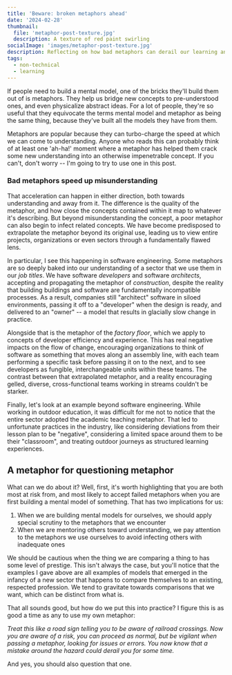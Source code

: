 ```yaml
---
title: 'Beware: broken metaphors ahead'
date: '2024-02-28'
thumbnail:
  file: 'metaphor-post-texture.jpg'
  description: A texture of red paint swirling
socialImage: 'images/metaphor-post-texture.jpg'
description: Reflecting on how bad metaphors can derail our learning and culture
tags:
  - non-technical
  - learning
---
```


If people need to build a mental model, one of the bricks they'll build them out of is metaphors. They help us bridge new concepts to pre-understood ones, and even physicalize abstract ideas. For a lot of people, they're so useful that they equivocate the terms mental model and metaphor as being the same thing, because they've built all the models they have from them.

Metaphors are popular because they can turbo-charge the speed at which we can come to understanding. Anyone who reads this can probably think of at least one 'ah-ha!' moment where a metaphor has helped them crack some new understanding into an otherwise impenetrable concept. If you can't, don't worry -- I'm going to try to use one in this post.

### Bad metaphors speed up misunderstanding

That acceleration can happen in either direction, both towards understanding and away from it. The difference is the quality of the metaphor, and how close the concepts contained within it map to whatever it's describing. But beyond misunderstanding the concept, a poor metaphor can also begin to infect related concepts. We have become predisposed to extrapolate the metaphor beyond its original use, leading us to view entire projects, organizations or even sectors through a fundamentally flawed lens.

In particular, I see this happening in software engineering. Some metaphors are so deeply baked into our understanding of a sector that we use them in our _job titles_. We have software _developers_ and software _architects_, accepting and propagating the metaphor of _construction_, despite the reality that building buildings and software are fundamentally incompatible processes. As a result, companies still "architect" software in siloed environments, passing it off to a "developer" when the design is ready, and delivered to an "owner" -- a model that results in glacially slow change in practice.

Alongside that is the metaphor of the _factory floor_, which we apply to concepts of developer efficiency and experience. This has real negative impacts on the flow of change, encouraging organizations to think of software as something that moves along an assembly line, with each team performing a specific task before passing it on to the next, and to see developers as fungible, interchangeable units within these teams. The contrast between that extrapolated metaphor, and a reality encouraging gelled, diverse, cross-functional teams working in streams couldn't be starker.

Finally, let's look at an example beyond software engineering. While working in outdoor education, it was difficult for me not to notice that the entire sector adopted the academic teaching metaphor. That led to unfortunate practices in the industry, like considering deviations from their lesson plan to be "negative", considering a limited space around them to be their "classroom", and treating outdoor journeys as structured learning experiences.

## A metaphor for questioning metaphor

What can we do about it? Well, first, it's worth highlighting that you are both most at risk from, and most likely to accept failed metaphors when you are first building a mental model of something. That has two implications for us:

1. When we are building mental models for ourselves, we should apply special scrutiny to the metaphors that we encounter
2. When we are mentoring others toward understanding, we pay attention to the metaphors we use ourselves to avoid infecting others with inadequate ones

We should be cautious when the thing we are comparing a thing to has some level of prestige. This isn't always the case, but you'll notice that the examples I gave above are all examples of models that emerged in the infancy of a new sector that happens to compare themselves to an existing, respected profession. We tend to gravitate towards comparisons that we want, which can be distinct from what is.

That all sounds good, but how do we put this into practice? I figure this is as good a time as any to use my own metaphor:

_Treat this like a road sign telling you to be aware of railroad crossings. Now you are aware of a risk, you can proceed as normal, but be vigilant when passing a metaphor, looking for issues or errors. You now know that a mistake around the hazard could derail you for some time._

And yes, you should also question that one.
